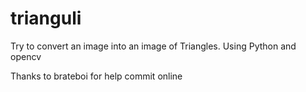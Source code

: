 # trianguli
Try to convert an image into an image of Triangles. 
Using Python and opencv 

Thanks to brateboi for help
commit online
